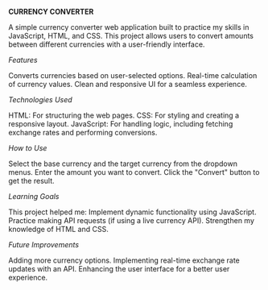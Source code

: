 **CURRENCY CONVERTER**

A simple currency converter web application built to practice my skills in JavaScript, HTML, and CSS. This project allows users to convert amounts between different currencies with a user-friendly interface.

*Features*

Converts currencies based on user-selected options.
Real-time calculation of currency values.
Clean and responsive UI for a seamless experience.

*Technologies Used*

HTML: For structuring the web pages.
CSS: For styling and creating a responsive layout.
JavaScript: For handling logic, including fetching exchange rates and performing conversions.

*How to Use*

Select the base currency and the target currency from the dropdown menus.
Enter the amount you want to convert.
Click the "Convert" button to get the result.

*Learning Goals*

This project helped me:
Implement dynamic functionality using JavaScript.
Practice making API requests (if using a live currency API).
Strengthen my knowledge of HTML and CSS.

*Future Improvements*

Adding more currency options.
Implementing real-time exchange rate updates with an API.
Enhancing the user interface for a better user experience.
